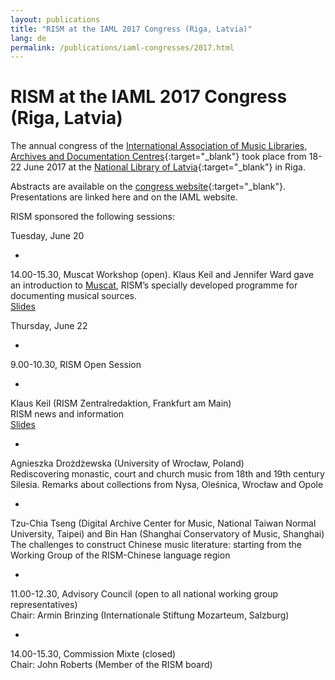 ```yaml
---
layout: publications
title: "RISM at the IAML 2017 Congress (Riga, Latvia)"
lang: de
permalink: /publications/iaml-congresses/2017.html
---
```


# RISM at the IAML 2017 Congress (Riga, Latvia)

The annual congress of the [International Association of Music Libraries, Archives and Documentation Centres](http://www.iaml.info/congresses/2017-riga){:target="_blank"} took place from 18-22 June 2017 at the [National Library of Latvia](http://lnb.lv/en){:target="_blank"} in Riga.   
  
Abstracts are available on the [congress website](https://iaml2017.lnb.lv/programme/abstracts/){:target="_blank"}. Presentations are linked here and on the IAML website.  
  
RISM sponsored the following sessions:  
  
Tuesday, June 20

- 

14.00-15.30, Muscat Workshop (open). Klaus Keil and Jennifer Ward gave an introduction to [Muscat](/de/community/muscat.html), RISM’s specially developed programme for documenting musical sources.   
[Slides](/fileadmin/content/community-content/Muscat_EN/Workshop_slides_Riga_expanded_01.pdf "Initiates file download")

  
 

Thursday, June 22

- 

9.00-10.30, RISM Open Session

  - 

Klaus Keil (RISM Zentralredaktion, Frankfurt am Main)  
RISM news and information  
[Slides](/fileadmin/content/community-content/Zentralredaktion/Pra__sentation_Keil_IAML_Webseite_Riga_2017.pdf "Initiates file download")

  - 

Agnieszka Drożdżewska (University of Wrocław, Poland)  
Rediscovering monastic, court and church music from 18th and 19th century Silesia. Remarks about collections from Nysa, Oleśnica, Wrocław and Opole

  - 

Tzu-Chia Tseng (Digital Archive Center for Music, National Taiwan Normal University, Taipei) and Bin Han (Shanghai Conservatory of Music, Shanghai)  
The challenges to construct Chinese music literature: starting from the Working Group of the RISM-Chinese language region

- 

11.00-12.30, Advisory Council (open to all national working group representatives)  
Chair: Armin Brinzing (Internationale Stiftung Mozarteum, Salzburg)

- 

14.00-15.30, Commission Mixte (closed)  
Chair: John Roberts (Member of the RISM board)